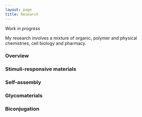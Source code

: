 ```yaml
---
layout: page
title: Research
---
```

*Work in progress*

My research involves a mixture of organic, polymer and physical chemistries, cell biology and pharmacy. 

### Overview ###

### Stimuli-responsive materials ###

### Self-assembly ###

### Glycomaterials ###

### Biconjugation
 
